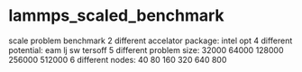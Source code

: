 # lammps_scaled_benchmark
scale problem benchmark
2 different accelator package: intel opt
4 different potential: eam lj sw tersoff
5 different problem size: 32000 64000 128000 256000 512000
6 different nodes: 40 80 160 320 640 800
